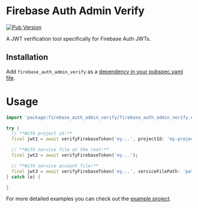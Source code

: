 # Firebase Auth Admin Verify

[![Pub Version](https://img.shields.io/pub/v/firebase_auth_admin_verify?color=blueviolet)](https://pub.dev/packages/firebase_auth_admin_verify)

A JWT verification tool specifically for Firebase Auth JWTs.

## Installation

Add `firebase_auth_admin_verify` as a [dependency in your pubspec.yaml file](https://flutter.io/platform-plugins/).

<h1>Usage</h1>

```dart
import 'package:firebase_auth_admin_verify/firebase_auth_admin_verify.dart';

try {
  // **With project id:**
  final jwt1 = await verifyFirebaseToken('ey...', projectId: 'my-project-id');

  // **With service file at the root:**
  final jwt2 = await verifyFirebaseToken('ey...');

  // **With service account file:**
  final jwt3 = await verifyFirebaseToken('ey...', serviceFilePath: 'path/to/service-account.json');
} catch (e) {

}
```

For more detailed examples you can check out the [example project](https://github.com/dbilgin/firebase_auth_admin_verify/tree/master/example).

